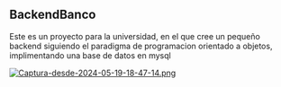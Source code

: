 ## BackendBanco
Este es un proyecto para la universidad, en el que cree un pequeño backend siguiendo el paradigma de programacion orientado a objetos, implimentando una base de datos en 
mysql 

[![Captura-desde-2024-05-19-18-47-14.png](https://i.postimg.cc/xdxqwNmh/Captura-desde-2024-05-19-18-47-14.png)](https://postimg.cc/p9j28TqJ)


